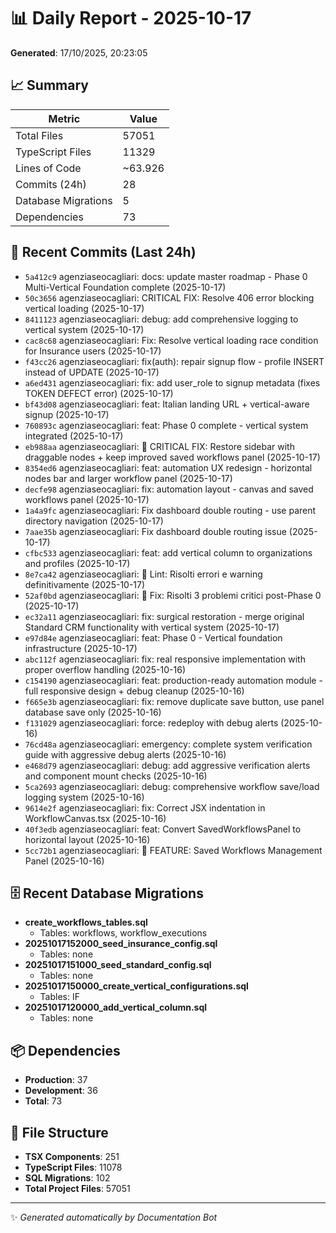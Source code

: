 # 📊 Daily Report - 2025-10-17

**Generated**: 17/10/2025, 20:23:05

## 📈 Summary

| Metric | Value |
|--------|-------|
| Total Files | 57051 |
| TypeScript Files | 11329 |
| Lines of Code | ~63.926 |
| Commits (24h) | 28 |
| Database Migrations | 5 |
| Dependencies | 73 |

## 📝 Recent Commits (Last 24h)

- `5a412c9` agenziaseocagliari: docs: update master roadmap - Phase 0 Multi-Vertical Foundation complete (2025-10-17)
- `50c3656` agenziaseocagliari: CRITICAL FIX: Resolve 406 error blocking vertical loading (2025-10-17)
- `8411123` agenziaseocagliari: debug: add comprehensive logging to vertical system (2025-10-17)
- `cac8c68` agenziaseocagliari: Fix: Resolve vertical loading race condition for Insurance users (2025-10-17)
- `f43cc26` agenziaseocagliari: fix(auth): repair signup flow - profile INSERT instead of UPDATE (2025-10-17)
- `a6ed431` agenziaseocagliari: fix: add user_role to signup metadata (fixes TOKEN DEFECT error) (2025-10-17)
- `bf43d08` agenziaseocagliari: feat: Italian landing URL + vertical-aware signup (2025-10-17)
- `760893c` agenziaseocagliari: feat: Phase 0 complete - vertical system integrated (2025-10-17)
- `eb988aa` agenziaseocagliari: 🚨 CRITICAL FIX: Restore sidebar with draggable nodes + keep improved saved workflows panel (2025-10-17)
- `8354ed6` agenziaseocagliari: feat: automation UX redesign - horizontal nodes bar and larger workflow panel (2025-10-17)
- `decfe98` agenziaseocagliari: fix: automation layout - canvas and saved workflows panel (2025-10-17)
- `1a4a9fc` agenziaseocagliari: Fix dashboard double routing - use parent directory navigation (2025-10-17)
- `7aae35b` agenziaseocagliari: Fix dashboard double routing issue (2025-10-17)
- `cfbc533` agenziaseocagliari: feat: add vertical column to organizations and profiles (2025-10-17)
- `8e7ca42` agenziaseocagliari: 🧹 Lint: Risolti errori e warning definitivamente (2025-10-17)
- `52af0bd` agenziaseocagliari: 🎯 Fix: Risolti 3 problemi critici post-Phase 0 (2025-10-17)
- `ec32a11` agenziaseocagliari: fix: surgical restoration - merge original Standard CRM functionality with vertical system (2025-10-17)
- `e97d84e` agenziaseocagliari: feat: Phase 0 - Vertical foundation infrastructure (2025-10-17)
- `abc112f` agenziaseocagliari: fix: real responsive implementation with proper overflow handling (2025-10-16)
- `c154190` agenziaseocagliari: feat: production-ready automation module - full responsive design + debug cleanup (2025-10-16)
- `f665e3b` agenziaseocagliari: fix: remove duplicate save button, use panel database save only (2025-10-16)
- `f131029` agenziaseocagliari: force: redeploy with debug alerts (2025-10-16)
- `76cd48a` agenziaseocagliari: emergency: complete system verification guide with aggressive debug alerts (2025-10-16)
- `e468d79` agenziaseocagliari: debug: add aggressive verification alerts and component mount checks (2025-10-16)
- `5ca2693` agenziaseocagliari: debug: comprehensive workflow save/load logging system (2025-10-16)
- `9614e2f` agenziaseocagliari: fix: Correct JSX indentation in WorkflowCanvas.tsx (2025-10-16)
- `40f3edb` agenziaseocagliari: feat: Convert SavedWorkflowsPanel to horizontal layout (2025-10-16)
- `5cc72b1` agenziaseocagliari: 🎯 FEATURE: Saved Workflows Management Panel (2025-10-16)

## 🗄️ Recent Database Migrations

- **create_workflows_tables.sql**
  - Tables: workflows, workflow_executions
- **20251017152000_seed_insurance_config.sql**
  - Tables: none
- **20251017151000_seed_standard_config.sql**
  - Tables: none
- **20251017150000_create_vertical_configurations.sql**
  - Tables: IF
- **20251017120000_add_vertical_column.sql**
  - Tables: none

## 📦 Dependencies

- **Production**: 37
- **Development**: 36
- **Total**: 73

## 📁 File Structure

- **TSX Components**: 251
- **TypeScript Files**: 11078
- **SQL Migrations**: 102
- **Total Project Files**: 57051

---
✨ *Generated automatically by Documentation Bot*
